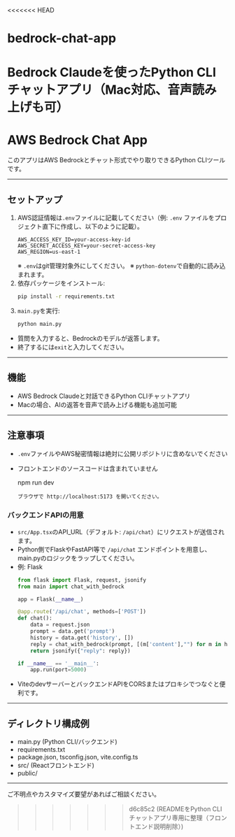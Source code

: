 <<<<<<< HEAD
# bedrock-chat-app
Bedrock Claudeを使ったPython CLIチャットアプリ（Mac対応、音声読み上げも可）
=======
# AWS Bedrock Chat App

このアプリはAWS Bedrockとチャット形式でやり取りできるPython CLIツールです。

---

## セットアップ

1. AWS認証情報は`.env`ファイルに記載してください（例: `.env` ファイルをプロジェクト直下に作成し、以下のように記載）。
   ```env
   AWS_ACCESS_KEY_ID=your-access-key-id
   AWS_SECRET_ACCESS_KEY=your-secret-access-key
   AWS_REGION=us-east-1
   ```
   ※ `.env`はgit管理対象外にしてください。
   ※ `python-dotenv`で自動的に読み込まれます。
2. 依存パッケージをインストール:
   ```sh
   pip install -r requirements.txt
   ```
3. `main.py`を実行:
   ```sh
   python main.py
   ```

- 質問を入力すると、Bedrockのモデルが返答します。
- 終了するには`exit`と入力してください。

---

## 機能
- AWS Bedrock Claudeと対話できるPython CLIチャットアプリ
- Macの場合、AIの返答を音声で読み上げる機能も追加可能

---

## 注意事項
- `.env`ファイルやAWS秘密情報は絶対に公開リポジトリに含めないでください
- フロントエンドのソースコードは含まれていません

   npm run dev
   ```
   ブラウザで http://localhost:5173 を開いてください。

### バックエンドAPIの用意
- `src/App.tsx`のAPI_URL（デフォルト: `/api/chat`）にリクエストが送信されます。
- Python側でFlaskやFastAPI等で `/api/chat` エンドポイントを用意し、main.pyのロジックをラップしてください。
- 例: Flask
   ```python
   from flask import Flask, request, jsonify
   from main import chat_with_bedrock

   app = Flask(__name__)

   @app.route('/api/chat', methods=['POST'])
   def chat():
       data = request.json
       prompt = data.get('prompt')
       history = data.get('history', [])
       reply = chat_with_bedrock(prompt, [(m['content'],"") for m in history if m['role']=="user"])
       return jsonify({"reply": reply})

   if __name__ == '__main__':
       app.run(port=5000)
   ```
- ViteのdevサーバーとバックエンドAPIをCORSまたはプロキシでつなぐと便利です。

---

## ディレクトリ構成例

- main.py (Python CLI/バックエンド)
- requirements.txt
- package.json, tsconfig.json, vite.config.ts
- src/ (Reactフロントエンド)
- public/

---

ご不明点やカスタマイズ要望があればご相談ください。
>>>>>>> d6c85c2 (READMEをPython CLIチャットアプリ専用に整理（フロントエンド説明削除）)
